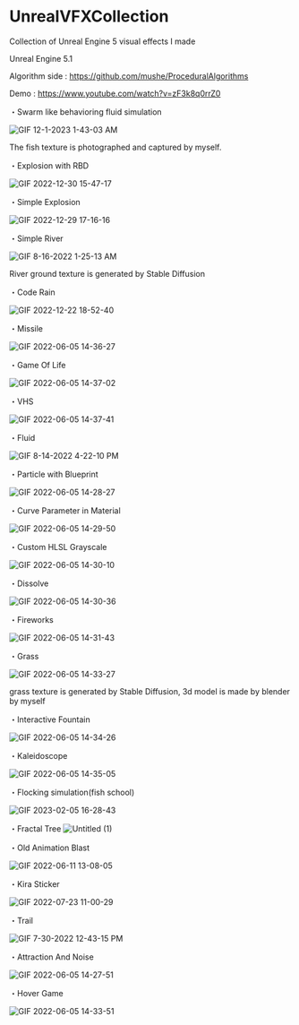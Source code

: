 # UnrealVFXCollection
Collection of Unreal Engine 5 visual effects I made

Unreal Engine 5.1

Algorithm side : https://github.com/mushe/ProceduralAlgorithms

Demo : https://www.youtube.com/watch?v=zF3k8q0rrZ0

・Swarm like behavioring fluid simulation

![GIF 12-1-2023 1-43-03 AM](https://github.com/mushe/UnrealVFXCollection/assets/26865534/b4532f9e-aa75-4b82-bea7-291b237d8f6d)

The fish texture is photographed and captured by myself.

・Explosion with RBD

![GIF 2022-12-30 15-47-17](https://user-images.githubusercontent.com/26865534/210042524-8aa3cf80-653a-4232-9b27-d1bf67827810.gif)

・Simple Explosion

![GIF 2022-12-29 17-16-16](https://user-images.githubusercontent.com/26865534/209923453-b1bbfc14-630e-4022-9087-23269cb9c8ed.gif)


・Simple River

![GIF 8-16-2022 1-25-13 AM](https://user-images.githubusercontent.com/26865534/184685023-be1ce96d-e2ca-4a8d-ad38-717ecd40853e.gif)

River ground texture is generated by Stable Diffusion

・Code Rain

![GIF 2022-12-22 18-52-40](https://user-images.githubusercontent.com/26865534/209107858-a71147f8-e45b-4c05-98f1-410f0ef25ed2.gif)


・Missile

![GIF 2022-06-05 14-36-27](https://user-images.githubusercontent.com/26865534/172037184-90f799d0-c533-4ac8-a842-07c67c9831ae.gif)


・Game Of Life

![GIF 2022-06-05 14-37-02](https://user-images.githubusercontent.com/26865534/172037191-f5b403d3-c1e9-422c-958f-40de224fe280.gif)

・VHS

![GIF 2022-06-05 14-37-41](https://user-images.githubusercontent.com/26865534/172037200-e1bb6c1e-1446-415d-90e9-b06e53abe065.gif)


・Fluid

![GIF 8-14-2022 4-22-10 PM](https://user-images.githubusercontent.com/26865534/184528674-ac09db96-c7f9-4882-81ca-96d5bbf1c46d.gif)


・Particle with Blueprint

![GIF 2022-06-05 14-28-27](https://user-images.githubusercontent.com/26865534/172036986-45c4cf41-49be-4ff3-91ce-4d3573c029b7.gif)



・Curve Parameter in Material

![GIF 2022-06-05 14-29-50](https://user-images.githubusercontent.com/26865534/172037080-39d726db-2da3-4e0b-9526-2786aa1d0d6f.gif)

・Custom HLSL Grayscale

![GIF 2022-06-05 14-30-10](https://user-images.githubusercontent.com/26865534/172037084-d85faa84-21b6-4982-aecf-1104de76efa0.gif)

・Dissolve

![GIF 2022-06-05 14-30-36](https://user-images.githubusercontent.com/26865534/172037109-bbbb0c7e-486e-4fcd-aba9-d9ed37987524.gif)



・Fireworks

![GIF 2022-06-05 14-31-43](https://user-images.githubusercontent.com/26865534/172037116-250d53b6-e3d8-49cd-8026-d1371cf81cf6.gif)



・Grass

![GIF 2022-06-05 14-33-27](https://user-images.githubusercontent.com/26865534/172037139-bf388b4d-1417-4c47-92ff-1f2ad3fe8165.gif)

grass texture is generated by Stable Diffusion, 3d model is made by blender by myself

・Interactive Fountain

![GIF 2022-06-05 14-34-26](https://user-images.githubusercontent.com/26865534/172037160-77aaf19f-4da4-4788-84b7-f29e01843113.gif)

・Kaleidoscope

![GIF 2022-06-05 14-35-05](https://user-images.githubusercontent.com/26865534/172037178-07b717ae-60f8-4399-a76c-7e8ffc590d75.gif)


・Flocking simulation(fish school)

![GIF 2023-02-05 16-28-43](https://user-images.githubusercontent.com/26865534/216807081-f3f62803-5447-450c-bf52-60e8f72bf3e3.gif)

・Fractal Tree
![Untitled (1)](https://user-images.githubusercontent.com/26865534/184122956-739635ec-f59e-4531-951f-212ae1ac5c0a.jpg)


・Old Animation Blast

![GIF 2022-06-11 13-08-05](https://user-images.githubusercontent.com/26865534/173171975-689b0652-88c8-4b2c-8d16-5574fba3bb8f.gif)

・Kira Sticker

![GIF 2022-07-23 11-00-29](https://user-images.githubusercontent.com/26865534/180586787-07d4a81c-e826-4366-8ae8-f2cf07d2c09c.gif)

・Trail

![GIF 7-30-2022 12-43-15 PM](https://user-images.githubusercontent.com/26865534/181871181-18956426-4502-4dfb-bbec-bd73db9144ea.gif)

・Attraction And Noise

![GIF 2022-06-05 14-27-51](https://user-images.githubusercontent.com/26865534/172036970-7baf1086-6683-4b44-a89b-68f629da830f.gif)



・Hover Game

![GIF 2022-06-05 14-33-51](https://user-images.githubusercontent.com/26865534/172037146-300e5346-738e-410b-a11f-859e663edcb4.gif)
